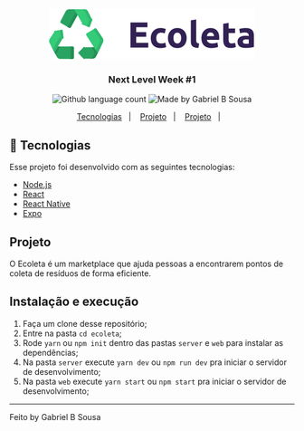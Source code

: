 <div align="center">
  <a href="https://blusoft.org.br/home/entra-21/">
    <img src="web/src/assets/logo.svg" alt="Ecoleta">
  </a>
</div>

<h3 align="center">
  Next Level Week #1
</h3>

<p align="center">
  <img alt="Github language count" src="https://img.shields.io/github/languages/count/gabrielbudke/entra21?color=34cb79&style=plastic">

  <img alt="Made by Gabriel B Sousa" src="https://img.shields.io/badge/made%20by-Gabriel%20B%20Sousa-34cb79">
</p>

<p align="center">
  <a href="#rocket-tecnologias">Tecnologias</a>&nbsp;&nbsp;&nbsp;|&nbsp;&nbsp;&nbsp;
  <a href="#projeto">Projeto</a>&nbsp;&nbsp;&nbsp;|&nbsp;&nbsp;&nbsp;
  <a href="#projeto">Projeto</a>&nbsp;&nbsp;&nbsp;|&nbsp;&nbsp;&nbsp;
</p>

## :rocket: Tecnologias

Esse projeto foi desenvolvido com as seguintes tecnologias:

- [Node.js](https://nodejs.org/en/)
- [React](https://reactjs.org)
- [React Native](https://facebook.github.io/react-native/)
- [Expo](https://expo.io/)

## Projeto

O Ecoleta é um marketplace que ajuda pessoas a encontrarem pontos de coleta de resíduos de forma eficiente.

## Instalação e execução


1. Faça um clone desse repositório;
2. Entre na pasta `cd ecoleta`;
3. Rode `yarn` ou `npm init` dentro das pastas `server` e `web` para instalar as dependências;
4. Na pasta `server` execute `yarn dev` ou `npm run dev` pra iniciar o servidor de desenvolvimento;
5. Na pasta `web` execute `yarn start` ou `npm start` pra iniciar o servidor de desenvolvimento;

---
Feito by Gabriel B Sousa